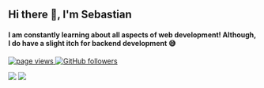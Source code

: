 <h2>Hi there 👋, I'm Sebastian</h2>
<h4>I am constantly learning about all aspects of web development! Although, I do have a slight itch for backend development 😅</h3>
<p align="left">
  <a href="https://github.com/sebat2004/sebat2004">
    <img src="https://komarev.com/ghpvc/?username=sebat2004" alt="page views" />
  </a>
  <a href="https://github.com/sebat2004?tab=followers">
    <img alt="GitHub followers" src="https://img.shields.io/github/followers/sebat2004?color=green&logo=github">
  </a>
</p>

![](https://github.com/sebat2004/github-stats/blob/master/generated/overview.svg#gh-dark-mode-only)
![](https://github.com/sebat2004/github-stats/blob/master/generated/languages.svg#gh-dark-mode-only)

<!--
<table>
  <tr>
      <td align="center" width="96">
        <img src="./logos/python.svg" width="64" height="80" alt="Python">Python</img>
      </td>
  </tr>
</table>

-->
